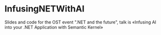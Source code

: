 # InfusingNETWithAI
Slides and code for the OST event ".NET and the future", talk is «Infusing AI into your .NET Application with Semantic Kernel»
